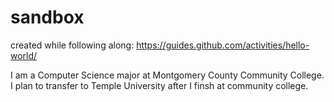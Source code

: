 # sandbox
created while following along: https://guides.github.com/activities/hello-world/

I am a Computer Science major at Montgomery County Community College.  I plan to transfer to Temple University after I finsh at community college.
